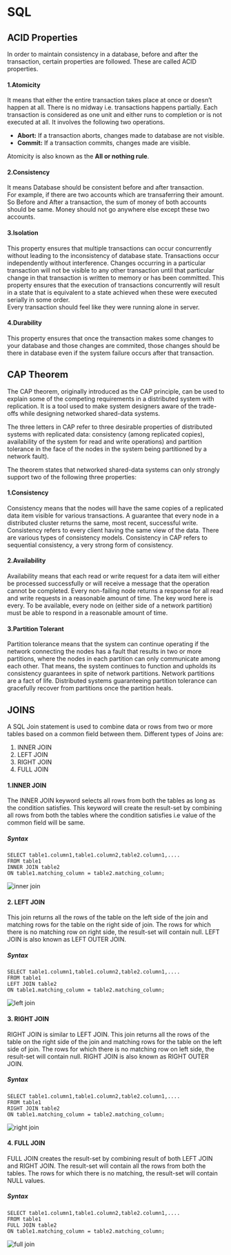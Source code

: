 # SQL

## ACID Properties
In order to maintain consistency in a database, before and after the transaction, certain properties are followed. These are called ACID properties. 
#### 1.Atomicity 
It means that either the entire transaction takes place at once or doesn’t happen at all. There is no midway i.e. transactions happens partially.
Each transaction is considered as one unit and either runs to completion or is not executed at all. It involves the following two operations. 
 * **Abort:** If a transaction aborts, changes made to database are not visible. 
 * **Commit:** If a transaction commits, changes made are visible.

Atomicity is also known as the **All or nothing rule**. 

#### 2.Consistency
It means Database should be consistent before and after transaction.<br />
For example, if there are two accounts which are transaferring their amount. So Before and After a transaction, the sum of money of both accounts should be same.
Money should not go anywhere else except these two accounts.

#### 3.Isolation
This property ensures that multiple transactions can occur concurrently without leading to the inconsistency of database state. 
Transactions occur independently without interference. Changes occurring in a particular transaction will not be visible to any other transaction 
until that particular change in that transaction is written to memory or has been committed. 
This property ensures that the execution of transactions concurrently will result in a state that is equivalent to a state achieved 
when these were executed serially in some order. <br />
Every transaction should feel like they were running alone in server.

#### 4.Durability
This property ensures that once the transaction makes some changes to your database and those changes are commited, those changes should be there in database even if the 
system failure occurs after that transaction.

## CAP Theorem
The CAP theorem, originally introduced as the CAP principle, can be used to explain some of the competing requirements in a distributed system with replication. It is a tool used to make system designers aware of the trade-offs while designing networked shared-data systems. 

The three letters in CAP refer to three desirable properties of distributed systems with replicated data: consistency (among replicated copies), availability of the system for read and write operations) and partition tolerance in the face of the nodes in the system being partitioned by a network fault). 

The theorem states that networked shared-data systems can only strongly support two of the following three properties: 
#### 1.Consistency
Consistency means that the nodes will have the same copies of a replicated data item visible for various transactions. A guarantee that every node in a distributed cluster returns the same, most recent, successful write. Consistency refers to every client having the same view of the data. There are various types of consistency models. Consistency in CAP refers to sequential consistency, a very strong form of consistency. 
#### 2.Availability
Availability means that each read or write request for a data item will either be processed successfully or will receive a message that the operation cannot be completed. Every non-failing node returns a response for all read and write requests in a reasonable amount of time. The key word here is every. To be available, every node on (either side of a network partition) must be able to respond in a reasonable amount of time.
#### 3.Partition Tolerant
Partition tolerance means that the system can continue operating if the network connecting the nodes has a fault that results in two or more partitions, where the nodes in each partition can only communicate among each other. That means, the system continues to function and upholds its consistency guarantees in spite of network partitions. Network partitions are a fact of life. Distributed systems guaranteeing partition tolerance can gracefully recover from partitions once the partition heals.

## JOINS
A SQL Join statement is used to combine data or rows from two or more tables based on a common field between them. Different types of Joins are:

1. INNER JOIN
2. LEFT JOIN
3. RIGHT JOIN
4. FULL JOIN

#### 1.INNER JOIN
The INNER JOIN keyword selects all rows from both the tables as long as the condition satisfies. This keyword will create the result-set by combining all rows from both the tables where the condition satisfies i.e value of the common field will be same.
##### Syntax
```
SELECT table1.column1,table1.column2,table2.column1,....
FROM table1 
INNER JOIN table2
ON table1.matching_column = table2.matching_column;
```
![inner join](https://blog.codinghorror.com/content/images/uploads/2007/10/6a0120a85dcdae970b012877702708970c-pi.png)

#### 2. LEFT JOIN
This join returns all the rows of the table on the left side of the join and matching rows for the table on the right side of join. The rows for which there is no matching row on right side, the result-set will contain null. LEFT JOIN is also known as LEFT OUTER JOIN.
##### Syntax
```
SELECT table1.column1,table1.column2,table2.column1,....
FROM table1 
LEFT JOIN table2
ON table1.matching_column = table2.matching_column;
```
![left join](https://i.stack.imgur.com/VkAT5.png)

#### 3. RIGHT JOIN
RIGHT JOIN is similar to LEFT JOIN. This join returns all the rows of the table on the right side of the join and matching rows for the table on the left side of join. The rows for which there is no matching row on left side, the result-set will contain null. RIGHT JOIN is also known as RIGHT OUTER JOIN.
##### Syntax
```
SELECT table1.column1,table1.column2,table2.column1,....
FROM table1 
RIGHT JOIN table2
ON table1.matching_column = table2.matching_column;
```
![right join](http://www.databasejournal.com/img/jk_JustSQL4_image004.jpg)

#### 4. FULL JOIN
FULL JOIN creates the result-set by combining result of both LEFT JOIN and RIGHT JOIN. The result-set will contain all the rows from both the tables. The rows for which there is no matching, the result-set will contain NULL values.
##### Syntax
```
SELECT table1.column1,table1.column2,table2.column1,....
FROM table1 
FULL JOIN table2
ON table1.matching_column = table2.matching_column;
```
![full join](https://i.stack.imgur.com/3Ll1h.png)

